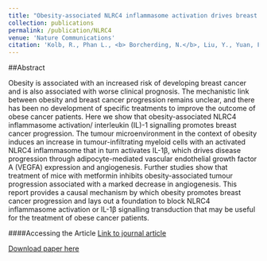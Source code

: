 ```yaml
---
title: "Obesity-associated NLRC4 inflammasome activation drives breast cancer progression."
collection: publications
permalink: /publication/NLRC4
venue: 'Nature Communications'
citation: 'Kolb, R., Phan L., <b> Borcherding, N.</b>, Liu, Y., Yuan, F., Janowski, A.M., Xie, Q., Markan, K.R., Li, W., Potthoff, M.J., Fuentes-Mattei, E., Knudsen, M., Lee, M., Yeung, S., Cassel, S., Sutterwala, F., & Zhang, W. Obesity-associated NLRC4 inflammasome activation drives breast cancer progression. Nature Communications 2016.'
---
```


##Abstract

Obesity is associated with an increased risk of developing breast cancer and is also associated with worse clinical prognosis. The mechanistic link between obesity and breast cancer progression remains unclear, and there has been no development of specific treatments to improve the outcome of obese cancer patients. Here we show that obesity-associated NLRC4 inflammasome activation/ interleukin (IL)-1 signalling promotes breast cancer progression. The tumour microenvironment in the context of obesity induces an increase in tumour-infiltrating myeloid cells with an activated NLRC4 inflammasome that in turn activates IL-1β, which drives disease progression through adipocyte-mediated vascular endothelial growth factor A (VEGFA) expression and angiogenesis. Further studies show that treatment of mice with metformin inhibits obesity-associated tumour progression associated with a marked decrease in angiogenesis. This report provides a causal mechanism by which obesity promotes breast cancer progression and lays out a foundation to block NLRC4 inflammasome activation or IL-1β signalling transduction that may be useful for the treatment of obese cancer patients.

####Accessing the Article
[Link to journal article](https://www.nature.com/articles/ncomms13007)

[Download paper here](https://ncborcherding.github.io/files/NLRC4.pdf)

